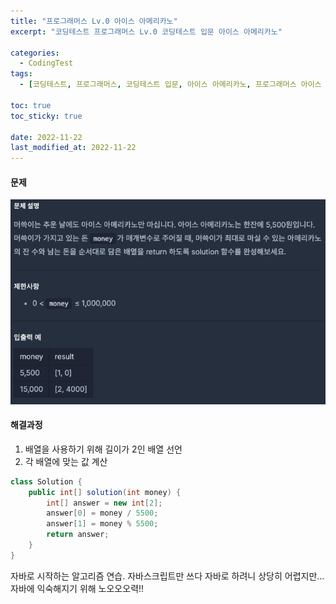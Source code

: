 ```yaml
---
title: "프로그래머스 Lv.0 아이스 아메리카노"
excerpt: "코딩테스트 프로그래머스 Lv.0 코딩테스트 입문 아이스 아메리카노"

categories:
  - CodingTest
tags:
  - [코딩테스트, 프로그래머스, 코딩테스트 입문, 아이스 아메리카노, 프로그래머스 아이스 아메리카노, 프로그래머스 아이스 아메리카노 자바]

toc: true
toc_sticky: true
 
date: 2022-11-22
last_modified_at: 2022-11-22
---
```


#### 문제
![48](/assets/images/48.png)

#### 해결과정
1. 배열을 사용하기 위해 길이가 2인 배열 선언
2. 각 배열에 맞는 값 계산

```java
class Solution {
    public int[] solution(int money) {
        int[] answer = new int[2];
        answer[0] = money / 5500;
        answer[1] = money % 5500;
        return answer;
    }
}
```

자바로 시작하는 알고리즘 연습. 자바스크립트만 쓰다 자바로 하려니 상당히 어렵지만... 자바에 익숙해지기 위해 노오오오력!!
